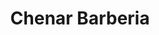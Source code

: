 ---
title: "Chenar Barberia"
url: /padro-oriental-santo-domingo-este/chenar-barberia/
shop: peluquería
---